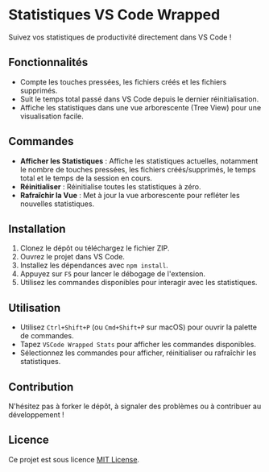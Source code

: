 # Statistiques VS Code Wrapped

Suivez vos statistiques de productivité directement dans VS Code !

## Fonctionnalités

- Compte les touches pressées, les fichiers créés et les fichiers supprimés.
- Suit le temps total passé dans VS Code depuis le dernier réinitialisation.
- Affiche les statistiques dans une vue arborescente (Tree View) pour une visualisation facile.

## Commandes

- **Afficher les Statistiques** : Affiche les statistiques actuelles, notamment le nombre de touches pressées, les fichiers créés/supprimés, le temps total et le temps de la session en cours.
- **Réinitialiser** : Réinitialise toutes les statistiques à zéro.
- **Rafraîchir la Vue** : Met à jour la vue arborescente pour refléter les nouvelles statistiques.

## Installation

1. Clonez le dépôt ou téléchargez le fichier ZIP.
2. Ouvrez le projet dans VS Code.
3. Installez les dépendances avec `npm install`.
4. Appuyez sur `F5` pour lancer le débogage de l'extension.
5. Utilisez les commandes disponibles pour interagir avec les statistiques.

## Utilisation

- Utilisez `Ctrl+Shift+P` (ou `Cmd+Shift+P` sur macOS) pour ouvrir la palette de commandes.
- Tapez `VSCode Wrapped Stats` pour afficher les commandes disponibles.
- Sélectionnez les commandes pour afficher, réinitialiser ou rafraîchir les statistiques.

## Contribution

N'hésitez pas à forker le dépôt, à signaler des problèmes ou à contribuer au développement !

## Licence

Ce projet est sous licence [MIT License](https://github.com/roipicsou/vscode-wrapped/).
